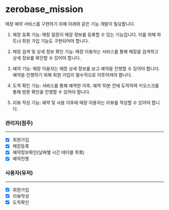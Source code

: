 # zerobase_mission
매장 예약 서비스를 구현하기 위해 아래와 같은 기능 개발이 필요합니다.

1. 매장 등록 기능: 매장 점장이 매장 정보를 등록할 수 있는 기능입니다. 이를 위해 파트너 회원 가입 기능도 구현되어야 합니다.

2. 매장 검색 및 상세 정보 확인 기능: 매장 이용자는 서비스를 통해 매장을 검색하고 상세 정보를 확인할 수 있어야 합니다.

3. 예약 기능: 매장 이용자는 매장 상세 정보를 보고 예약을 진행할 수 있어야 합니다. 예약을 진행하기 위해 회원 가입이 필수적으로 이루어져야 합니다.

4. 도착 확인 기능: 서비스를 통해 예약한 이후, 예약 10분 전에 도착하여 키오스크를 통해 방문 확인을 진행할 수 있어야 합니다.

5. 리뷰 작성 기능: 예약 및 사용 이후에 매장 이용자는 리뷰를 작성할 수 있어야 합니다.

### 관리자(점주)
-------------------------
- [x] 회원가입
- [x] 매장등록
- [x] 예약정보확인(날짜별 시간 테이블 목록)
- [x] 예약진행

### 사용자(유저)
-----------------------------
- [x] 회원가입
- [x] 리뷰작성
- [x] 도착확인
